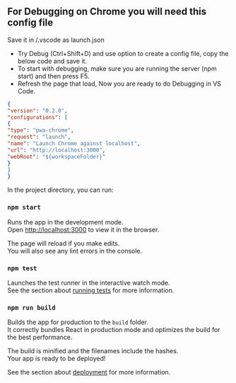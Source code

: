 ## For Debugging on Chrome you will need this config file
Save it in /.vscode as launch.json 
* Try Debug (Ctrl+Shift+D) and use option to create a config file, copy the below code and save it.
* To start with debugging, make sure you are running  the server (npm start) and then press F5.
* Refresh the page that load, Now you are ready to do Debugging in VS Code.


```json
{
"version": "0.2.0",
"configurations": [
{
"type": "pwa-chrome",
"request": "launch",
"name": "Launch Chrome against localhost",
"url": "http://localhost:3000",
"webRoot": "${workspaceFolder}"
}
]
}
```

In the project directory, you can run:

### `npm start`

Runs the app in the development mode.\
Open [http://localhost:3000](http://localhost:3000) to view it in the browser.

The page will reload if you make edits.\
You will also see any lint errors in the console.

### `npm test`

Launches the test runner in the interactive watch mode.\
See the section about [running tests](https://facebook.github.io/create-react-app/docs/running-tests) for more information.

### `npm run build`

Builds the app for production to the `build` folder.\
It correctly bundles React in production mode and optimizes the build for the best performance.

The build is minified and the filenames include the hashes.\
Your app is ready to be deployed!

See the section about [deployment](https://facebook.github.io/create-react-app/docs/deployment) for more information.
